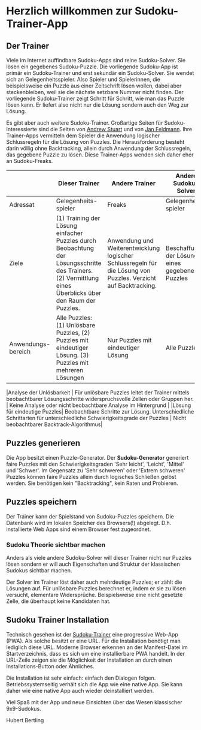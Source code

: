 # Herzlich willkommen zur Sudoku-Trainer-App

## Der Trainer

Viele im Internet auffindbare Sudoku-Apps sind reine Sudoku-Solver. Sie lösen ein gegebenes Sudoku-Puzzle. Die vorliegende Sudoku-App ist primär ein Sudoku-Trainer und erst sekundär ein Sudoku-Solver. Sie wendet sich an Gelegenheitsspieler. Also Spieler und Spielerinnen, die beispielsweise ein Puzzle aus einer Zeitschrift lösen wollen, dabei aber steckenbleiben, weil sie die nächste setzbare Nummer nicht finden. Der vorliegende Sudoku-Trainer zeigt Schritt für Schritt, wie man das Puzzle lösen kann. Er liefert also nicht nur die Lösung sondern auch den Weg zur Lösung.

Es gibt aber auch weitere Sudoku-Trainer. Großartige Seiten für Sudoku-Interessierte sind die Seiten von [Andrew Stuart](https://www.sudokuwiki.org/Main_Page) und von [Jan Feldmann](https://sudoku.coach/). Ihre Trainer-Apps vermitteln dem Spieler die Anwendung logischer Schlussregeln für die Lösung von Puzzles. Die Herausforderung besteht darin völlig ohne Backtracking, allein durch Anwendung der Schlussregeln, das gegebene Puzzle zu lösen. Diese Trainer-Apps wenden sich daher eher an Sudoku-Freaks.


|         |Dieser Trainer  |Andere Trainer|Andere Sudoku-Solver |
|---------|----------------|---------------------|--------------|
|Adressat |Gelegenheits-spieler| Freaks |Gelegenheits-spieler         |
|Ziele |(1) Training der Lösung einfacher Puzzles durch Beobachtung der Lösungsschritte des Trainers. (2) Vermittlung eines Überblicks über den Raum der Puzzles. | Anwendung und Weiterentwicklung logischer Schlussregeln für die Lösung von Puzzles. Verzicht auf Backtracking.| Beschaffung der Lösung eines gegebenen Puzzles| 
|Anwendungs-bereich   |Alle Puzzles: (1) Unlösbare Puzzles, (2) Puzzles mit eindeutiger Lösung. (3) Puzzles mit mehreren Lösungen        |  Nur Puzzles mit eindeutiger Lösung       | Alle Puzzles|


|Analyse der Unlösbarkeit         | Für unlösbare Puzzles leitet der Trainer mittels beobachtbarer Lösungsschritte widerspruchsvolle Zellen oder Gruppen her. |  Keine Analyse oder nicht  beobachtbare Analyse im Hintergrund       |
|Lösung für eindeutige Puzzles| Beobachtbare Schritte zur Lösung. Unterschiedliche Schrittarten für unterschiedliche Schwierigkeitsgrade der Puzzles | Nicht beobachtbarer Backtrack-Algorithmus|

## Puzzles generieren
Die App besitzt einen Puzzle-Generator. Der **Sudoku-Generator** generiert faire Puzzles mit den Schwierigkeitsgraden 'Sehr leicht', 'Leicht', 'Mittel' und 'Schwer'. Im Gegensatz zu 'Sehr schweren' oder 'Extrem schweren' Puzzles können faire Puzzles allein durch logisches Schließen gelöst werden. Sie benötigen kein "Backtracking", kein Raten und Probieren.

## Puzzles speichern
Der Trainer kann der Spielstand von Sudoku-Puzzles speichern. Die Datenbank wird im lokalen Speicher des Browsers(!) abgelegt. D.h. installierte Web Apps sind einem Browser fest zugeordnet.

### Sudoku Theorie sichtbar machen
Anders als viele andere Sudoku-Solver will dieser Trainer nicht nur Puzzles lösen sondern er will auch Eigenschaften und Struktur der klassischen Sudokus sichtbar machen. 

Der Solver im Trainer löst daher auch mehrdeutige Puzzles; er zählt die Lösungen auf. Für unlösbare Puzzles berechnet er, indem er sie zu lösen versucht, elementare Widersprüche. Beispielsweise eine nicht gesetzte Zelle, die überhaupt keine Kandidaten hat.

## Sudoku Trainer Installation

Technisch gesehen ist der [Sudoku-Trainer](https://hubertbertling.github.io/sudokuSolver/) eine progressive Web-App (PWA). Als solche besitzt er eine URL. Für die Installation benötigt man lediglich diese URL. Moderne Browser erkennen an der Manifest-Datei im Startverzeichnis, dass es sich um eine installierbare PWA handelt. In der URL-Zeile zeigen sie die Möglichkeit der Installation an durch einen Installations-Button oder Ähnliches.  

Die Installation ist sehr einfach: einfach den Dialogen folgen. Betriebssystemseitig verhält sich die App wie eine native App. Sie kann daher wie eine native App auch wieder deinstalliert werden.

Viel Spaß mit der App und neue Einsichten über das Wesen klassischer 9x9-Sudokus.

Hubert Bertling  
